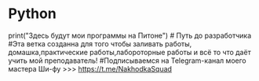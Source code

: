 # Python
print("Здесь будут мои программы на Питоне") # Путь до разработчика
#Эта ветка созданна для того чтобы заливать работы, домашка,практические работы,лабороторные работы и всё то что даёт учить мой преподаватель!
#Подписываемся на Telegram-канал моего  мастера Ши-фу >>>   https://t.me/NakhodkaSquad
